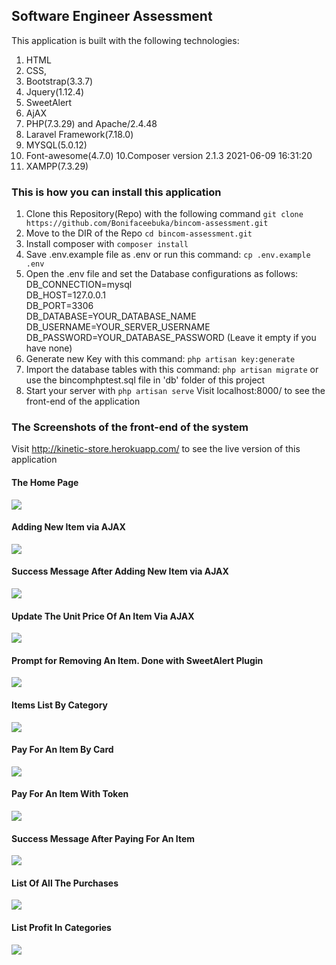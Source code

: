 ## Software Engineer Assessment
This application is built with the following technologies:
1. HTML
2. CSS,
3. Bootstrap(3.3.7)
4. Jquery(1.12.4)
4. SweetAlert
5. AjAX
6. PHP(7.3.29) and Apache/2.4.48
7. Laravel Framework(7.18.0)
7. MYSQL(5.0.12)
9. Font-awesome(4.7.0)
10.Composer version 2.1.3 2021-06-09 16:31:20
11. XAMPP(7.3.29)


### This is how you can install this application
1. Clone this Repository(Repo) with the following command `git clone https://github.com/Bonifaceebuka/bincom-assessment.git`
2. Move to the DIR of the Repo `cd bincom-assessment.git`
3. Install composer with `composer install`
4. Save .env.example file as .env or run this command: `cp .env.example .env`
5.	Open the .env file and set the Database configurations as follows:<br>
	DB_CONNECTION=mysql<br>
	DB_HOST=127.0.0.1<br>
	DB_PORT=3306<br>
	DB_DATABASE=YOUR_DATABASE_NAME<br>
	DB_USERNAME=YOUR_SERVER_USERNAME<br>
	DB_PASSWORD=YOUR_DATABASE_PASSWORD (Leave it empty if you have none)<br>
6. Generate new Key with this command: `php artisan key:generate`
7. Import the database tables with this command: `php artisan migrate` or use the bincomphptest.sql file in 'db' folder of this project
8. Start your server with `php artisan serve`
	Visit localhost:8000/ to see the front-end of the application

### The Screenshots of the front-end of the system

Visit http://kinetic-store.herokuapp.com/ to see the live version of this application

#### The Home Page
<img src="https://github.com/Bonifaceebuka/assignment-for-a-software-engineer/blob/master/screenshots/home.PNG">

#### Adding New Item via AJAX
<img src="https://github.com/Bonifaceebuka/assignment-for-a-software-engineer/blob/master/screenshots/create-new-item.PNG">

#### Success Message After Adding New Item via AJAX
<img src="https://github.com/Bonifaceebuka/assignment-for-a-software-engineer/blob/master/screenshots/new-added-item.PNG">

#### Update The Unit Price Of An Item Via AJAX
<img src="https://github.com/Bonifaceebuka/assignment-for-a-software-engineer/blob/master/screenshots/Update-unit-price.PNG">

#### Prompt for Removing An Item. Done with SweetAlert Plugin
<img src="https://github.com/Bonifaceebuka/assignment-for-a-software-engineer/blob/master/screenshots/delete-item-prompt.PNG">

#### Items List By Category
<img src="https://github.com/Bonifaceebuka/assignment-for-a-software-engineer/blob/master/screenshots/items-by-category.PNG">

#### Pay For An Item By Card
<img src="https://github.com/Bonifaceebuka/assignment-for-a-software-engineer/blob/master/screenshots/pay-by-card.PNG">

#### Pay For An Item With Token
<img src="https://github.com/Bonifaceebuka/assignment-for-a-software-engineer/blob/master/screenshots/pay-by-token.PNG">

#### Success Message After Paying For An Item
<img src="https://github.com/Bonifaceebuka/assignment-for-a-software-engineer/blob/master/screenshots/successful-purchase.PNG">

#### List Of All The Purchases
<img src="https://github.com/Bonifaceebuka/assignment-for-a-software-engineer/blob/master/screenshots/purchases-list.PNG">

#### List Profit In Categories
<img src="https://github.com/Bonifaceebuka/assignment-for-a-software-engineer/blob/master/screenshots/profit-by-category.PNG">

